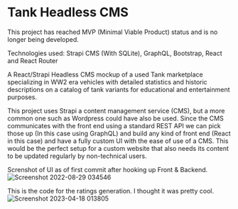 # Tank Headless CMS

This project has reached MVP (Minimal Viable Product) status and is no longer being developed.

Technologies used:
Strapi CMS (With SQLite), GraphQL, Bootstrap, React and React Router

A React/Strapi Headless CMS mockup of a used Tank marketplace specializing in WW2 era vehicles with detailed statistics and historic descriptions on a catalog of tank variants for educational and entertainment purposes.

This project uses Strapi a content management service (CMS), but a more common one such as Wordpress could have also be used. Since the CMS communicates with the front end using a standard REST API we can pick those up (In this case using GraphQL) and build any kind of front end (React in this case) and have a fully custom UI with the ease of use of a CMS. This would be the perfect setup for a custom website that also needs its content to be updated regularly by non-technical users.


Screnshot of UI as of first commit after hooking up Front & Backend.
![Screenshot 2022-08-29 034546](https://user-images.githubusercontent.com/43594857/187184414-3fc19407-79a4-4cdc-ac12-fea4f4831dda.jpg)

This is the code for the ratings generation. I thought it was pretty cool.
![Screenshot 2023-04-18 013805](https://user-images.githubusercontent.com/43594857/232721875-6b64712f-ccca-4fb0-9175-4b89b0599784.png)
